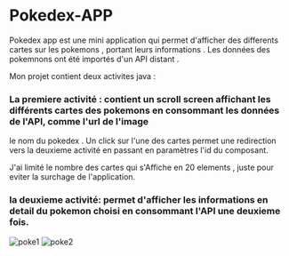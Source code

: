 # Pokedex-APP

Pokedex app est une mini application qui permet d'afficher des differents cartes sur les pokemons , portant leurs informations .
Les données des pokemnons ont été importés d'un API distant .

Mon projet contient deux activites java :

### La premiere activité : contient un scroll screen affichant les différents cartes des pokemons en consommant les données de l'API, comme l'url de l'image 
le nom du pokedex . Un click sur l'une des cartes permet une redirection vers la deuxieme activité en passant en paramètres l'id du composant.

J'ai limité le nombre des cartes qui s'Affiche en 20 elements , juste pour eviter la surchage de l'application.

### la deuxieme activité: permet d'afficher les informations en detail du pokemon choisi en consommant l'API une deuxieme fois.





![poke1](https://user-images.githubusercontent.com/96689689/232228688-72b5e7c2-a086-48e0-b1cd-5e1ca106b503.jpg)
![poke2](https://user-images.githubusercontent.com/96689689/232228702-c3bcacbc-7df8-486f-a645-637cae128514.jpg)

